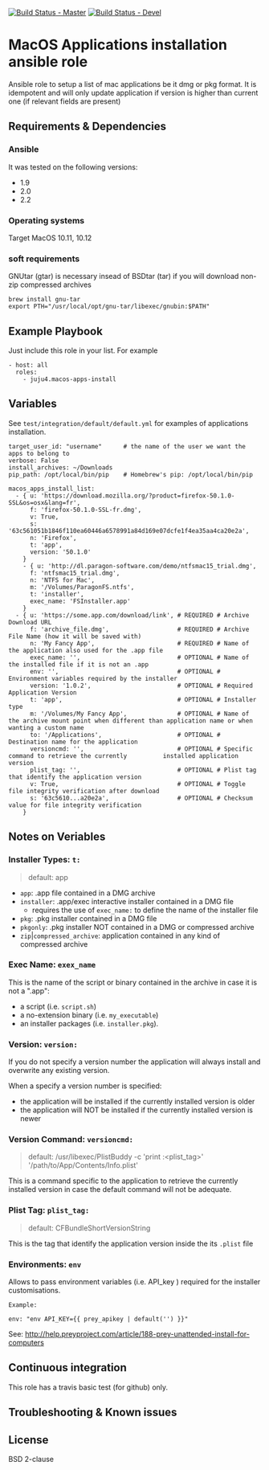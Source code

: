 [![Build Status - Master](https://travis-ci.org/juju4/ansible-macos-apps-install.svg?branch=master)](https://travis-ci.org/juju4/ansible-macos-apps-install)
[![Build Status - Devel](https://travis-ci.org/juju4/ansible-macos-apps-install.svg?branch=devel)](https://travis-ci.org/juju4/ansible-macos-apps-install/branches)
# MacOS Applications installation ansible role

Ansible role to setup a list of mac applications be it dmg or pkg format.
It is idempotent and will only update application if version is higher than current one (if relevant fields are present)

## Requirements & Dependencies

### Ansible
It was tested on the following versions:
 * 1.9
 * 2.0
 * 2.2

### Operating systems

Target MacOS 10.11, 10.12

### soft requirements
GNUtar (gtar) is necessary insead of BSDtar (tar) if you will download non-zip compressed archives

```
brew install gnu-tar
export PTH="/usr/local/opt/gnu-tar/libexec/gnubin:$PATH"
```

## Example Playbook

Just include this role in your list.
For example

```
- host: all
  roles:
    - juju4.macos-apps-install
```

## Variables

See `test/integration/default/default.yml` for examples of applications installation.

```
target_user_id: "username"      # the name of the user we want the apps to belong to
verbose: False
install_archives: ~/Downloads
pip_path: /opt/local/bin/pip    # Homebrew's pip: /opt/local/bin/pip

macos_apps_install_list:
  - { u: 'https://download.mozilla.org/?product=firefox-50.1.0-SSL&os=osx&lang=fr',
      f: 'firefox-50.1.0-SSL-fr.dmg',
      v: True,
      s: '63c561051b1846f110ea60446a6578991a84d169e07dcfe1f4ea35aa4ca20e2a',
      n: 'Firefox',
      t: 'app',
      version: '50.1.0'
    }    
    - { u: 'http://dl.paragon-software.com/demo/ntfsmac15_trial.dmg',
      f: 'ntfsmac15_trial.dmg',
      n: 'NTFS for Mac',
      m: '/Volumes/ParagonFS.ntfs',
      t: 'installer',
      exec_name: 'FSInstaller.app'
    }
  - { u: 'https://some.app.com/download/link', # REQUIRED # Archive Download URL
      f: 'archive_file.dmg',                   # REQUIRED # Archive File Name (how it will be saved with)
      n: 'My Fancy App',                       # REQUIRED # Name of the application also used for the .app file
      exec_name: '',                           # OPTIONAL # Name of the installed file if it is not an .app         
      env: '',                                 # OPTIONAL # Environment variables required by the installer
      version: '1.0.2',                        # OPTIONAL # Required Application Version         
      t: 'app',                                # OPTIONAL # Installer type         
      m: '/Volumes/My Fancy App',              # OPTIONAL # Name of the archive mount point when different than application name or when wanting a custom name
      to: '/Applications',                     # OPTIONAL # Destination name for the application
      versioncmd: '',                          # OPTIONAL # Specific command to retrieve the currently          installed application version
      plist_tag: '',                           # OPTIONAL # Plist tag that identify the application version
      v: True,                                 # OPTIONAL # Toggle file integrity verification after download         
      s: '63c5610...a20e2a',                   # OPTIONAL # Checksum value for file integrity verification
    }

```
## Notes on Veriables
### Installer Types: `t:`
> default: app

* `app`: .app file contained in a DMG archive
* `installer`: .app/exec interactive installer contained in a DMG file
  * requires the use of `exec_name:` to define the name of the installer file  
* `pkg`: .pkg installer contained in a DMG file
* `pkgonly`: .pkg installer NOT contained in a DMG or compressed archive
* `zip`|`compressed_archive`: application contained in any kind of compressed archive

### Exec Name: `exex_name`
This is the name of the script or binary contained in the archive in case it is not a ".app":
* a script (i.e. `script.sh`)
* a no-extension binary (i.e. `my_executable`)
* an installer packages (i.e. `installer.pkg`).

### Version: `version:`
If you do not specify a version number the application will always install and overwrite any existing version.

When a specify a version number is specified:
* the application will be installed if the currently installed version is older
* the application will NOT be  installed if the currently installed version is newer

### Version Command: `versioncmd:`
> default: /usr/libexec/PlistBuddy -c 'print :<plist_tag>'  '/path/to/App/Contents/Info.plist'

This is a command specific to the application to retrieve the currently installed version in case the default command will not be adequate.

### Plist Tag: `plist_tag:`
> default: CFBundleShortVersionString

This is the tag that identify the application version inside the its `.plist` file

### Environments: `env`
Allows to pass environment variables (i.e. API_key ) required for the installer customisations.

```
Example:

env: "env API_KEY={{ prey_apikey | default('') }}"
```

See: http://help.preyproject.com/article/188-prey-unattended-install-for-computers



## Continuous integration

This role has a travis basic test (for github) only.


## Troubleshooting & Known issues


## License

BSD 2-clause
